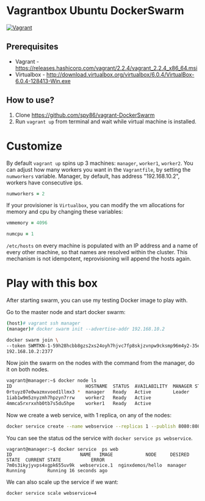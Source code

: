 # Vagrantbox Ubuntu DockerSwarm

[![Vagrant](https://img.shields.io/badge/vagrant-DockerSwarm-orange.svg)]()

## Prerequisites
* Vagrant - https://releases.hashicorp.com/vagrant/2.2.4/vagrant_2.2.4_x86_64.msi
* Virtualbox - http://download.virtualbox.org/virtualbox/6.0.4/VirtualBox-6.0.4-128413-Win.exe

## How to use?

1. Clone https://github.com/spy86/vagrant-DockerSwarm
2. Run `vagrant up` from terminal and wait while virtual machine is installed.

# Customize

By default `vagrant up` spins up 3 machines: `manager`, `worker1`, `worker2`. You can adjust how many
workers you want in the `Vagrantfile`, by setting the `numworkers` variable. Manager, by default, has address "192.168.10.2", workers have consecutive ips. 

```ruby
numworkers = 2
```

If your provisioner is `Virtualbox`, you can modify the vm allocations for memory and cpu by changing these variables:

```ruby
vmmemory = 4096
```

```ruby
numcpu = 1
```


`/etc/hosts` on every machine is populated with an IP address and a name of every other machine, so that names are resolved within the cluster. This mechanism is not idempotent, reprovisioning will append the hosts again. 

# Play with this box

After starting swarm, you can use my testing Docker image to play with.

Go to the master node and start docker swarm:

```bash
(host)# vagrant ssh manager
(manager)# docker swarm init --advertise-addr 192.168.10.2

docker swarm join \
--token SWMTKN-1-59h28hcbb8gzs2xs24oyh7hjvc7fp8skjzvnpw9cksmp96m4y2-35er9ai3u1f1ae5esb7x8l1hx \
192.168.10.2:2377
```

Now join the swarm on the nodes with the command from the manager, do it on both nodes.

```bash
vagrant@manager:~$ docker node ls
ID                           HOSTNAME  STATUS  AVAILABILITY  MANAGER STATUS
0rtuyz07e0wazmxvoed1llmx3 *  manager   Ready   Active        Leader
1iab1w9m5znyzmh7hpzyn7rrw    worker2   Ready   Active
4mmca5rxrxxhb0tb7s5du5hpe    worker1   Ready   Active
```
Now we create a web service, with 1 replica, on any of the nodes:

```bash
docker service create --name webservice --replicas 1 --publish 8080:8080 nginxdemos/hello
```

You can see the status od the service with `docker service ps webservice`. 

```
vagrant@manager:~$ docker service  ps web
ID                         NAME   IMAGE            NODE     DESIRED STATE  CURRENT STATE           ERROR
7m0s3ikyjyvps4xgpk655uv9k  webservice.1  nginxdemos/hello  manager  Running        Running 16 seconds ago
```

We can also scale up the service if we want:

```bash 
docker service scale webservice=4
```
